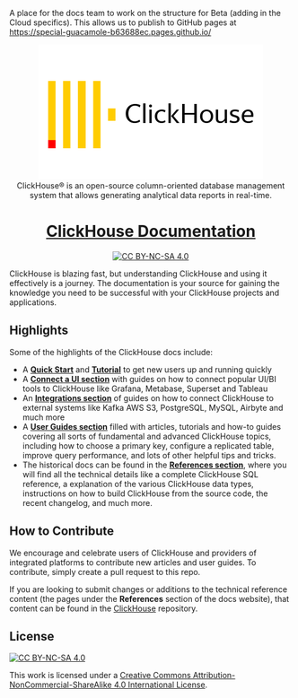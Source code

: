 A place for the docs team to work on the structure for Beta (adding in the Cloud specifics).  This allows us to publish to GitHub pages at https://special-guacamole-b63688ec.pages.github.io/


<p align="center">
  <img src="https://github.com/ClickHouse/ClickHouse/raw/master/website/images/logo-400x240.png" alt="ClickHouse — open source distributed column-oriented DBMS"/>
  <br/>
  ClickHouse® is an open-source column-oriented database management system that allows generating analytical data reports in real-time.
</p>

<h1 align="center">
  <a href="https://clickhouse.com/docs/">
    ClickHouse Documentation
  </a>
</h1>

<span align="center">
  
[![CC BY-NC-SA 4.0][cc-by-nc-sa-shield]][cc-by-nc-sa]

[cc-by-nc-sa]: http://creativecommons.org/licenses/by-nc-sa/4.0/
[cc-by-nc-sa-image]: https://licensebuttons.net/l/by-nc-sa/4.0/88x31.png
[cc-by-nc-sa-shield]: https://img.shields.io/badge/License-CC%20BY--NC--SA%204.0-lightgrey.svg

</span>

ClickHouse is blazing fast, but understanding ClickHouse and using it effectively is a journey. The documentation is your source for gaining the knowledge you need to be successful with your ClickHouse projects and applications.

## Highlights

Some of the highlights of the ClickHouse docs include:

- A **[Quick Start](https://clickhouse.com/docs/quick-start)** and **[Tutorial](https://clickhouse.com/docs/tutorial)** to get new users up and running quickly
- A **[Connect a UI section](https://clickhouse.com/docs/connect-a-ui)** with guides on how to connect popular UI/BI tools to ClickHouse like Grafana, Metabase, Superset and Tableau
- An **[Integrations section](https://clickhouse.com/docs/integrations)** of guides on how to connect ClickHouse to external systems like Kafka AWS S3, PostgreSQL, MySQL, Airbyte and much more
- A **[User Guides section](https://clickhouse.com/docs/guides)** filled with articles, tutorials and how-to guides covering all sorts of fundamental and advanced ClickHouse topics, including how to choose a primary key, configure a replicated table, improve query performance, and lots of other helpful tips and tricks.
- The historical docs can be found in the **[References section](https://clickhouse.com/docs/en)**, where you will find all the technical details like a complete ClickHouse SQL reference, a explanation of the various ClickHouse data types, instructions on how to build ClickHouse from the source code, the recent changelog, and much more.

## How to Contribute

We encourage and celebrate users of ClickHouse and providers of integrated platforms to contribute new articles and user guides. To contribute, simply create a pull request to this repo.

If you are looking to submit changes or additions to the technical reference content (the pages under the **References** section of the docs website), that content can be found in the [ClickHouse](https://github.com/ClickHouse/ClickHouse/tree/master/docs/en) repository.


## License

[![CC BY-NC-SA 4.0][cc-by-nc-sa-image]][cc-by-nc-sa]

This work is licensed under a [Creative Commons Attribution-NonCommercial-ShareAlike 4.0 International License][cc-by-nc-sa].
